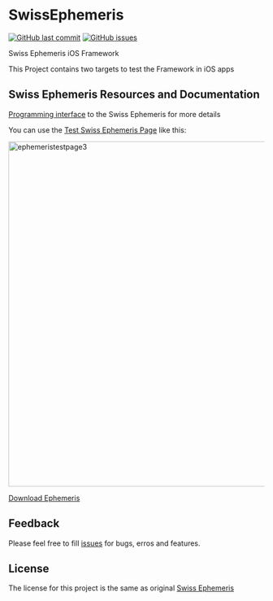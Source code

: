 # SwissEphemeris
[![GitHub last commit](https://img.shields.io/github/last-commit/google/skia.svg)](https://github.com/silvinaroldan/SwissEphemeris)   [![GitHub issues](https://img.shields.io/github/issues/badges/shields.svg)](https://github.com/silvinaroldan/SwissEphemeris)
            
Swiss Ephemeris iOS Framework

This Project contains two targets to test the Framework  in iOS apps


## Swiss Ephemeris Resources and Documentation
[Programming interface](http://www.astro.com/swisseph/swephprg.htm) to the Swiss Ephemeris for more details

You can use the [Test Swiss Ephemeris Page](http://www.astro.com/swisseph/swetest.htm) like this:

<img width="679" alt="ephemeristestpage3" src="https://user-images.githubusercontent.com/8246422/36180307-92b8befc-10fe-11e8-8b52-5ea32f7dd675.png">

[Download Ephemeris](http://www.astro.com/ftp/swisseph/)

## Feedback

Please feel free to fill [issues](http://github.com/silvinaroldan/SwissEphemeris/issues) for bugs, erros and features.

## License

The license for this project is the same as original [Swiss Ephemeris](http://www.astro.com/swisseph/swephinfo_e.htm)